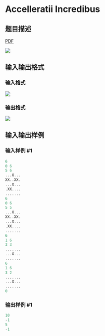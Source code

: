 # Accelleratii Incredibus

## 题目描述

[problemUrl]: https://uva.onlinejudge.org/index.php?option=com_onlinejudge&Itemid=8&category=866&page=show_problem&problem=4963

[PDF](https://uva.onlinejudge.org/external/130/p13065.pdf)

![](https://cdn.luogu.com.cn/upload/vjudge_pic/UVA13065/f23f91194baccdd70c3c92b32526d2f53d66c583.png)

## 输入输出格式

### 输入格式

![](https://cdn.luogu.com.cn/upload/vjudge_pic/UVA13065/1177a32604eb10f1d37fdaf217e008c9c4df10c5.png)

### 输出格式

![](https://cdn.luogu.com.cn/upload/vjudge_pic/UVA13065/15ff7537f978761ba993fa70b75e21f4d2badf1e.png)

## 输入输出样例

### 输入样例 #1

```cpp
6
0 6
5 6
...X...
XX..XX.
...X...
.XX....
.......
6
0 6
5 5
...X...
XX..XX.
...X...
.XX....
.......
6
1 6
3 3
.......
...X...
.......
6
1 6
3 2
.......
...X...
.......
0
```


### 输出样例 #1

```cpp
10
-1
5
-1
```


